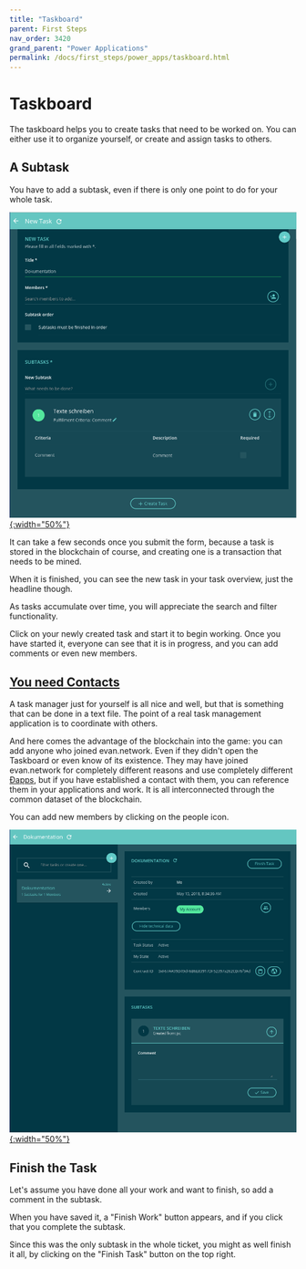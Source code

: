 ```yaml
---
title: "Taskboard"
parent: First Steps
nav_order: 3420
grand_parent: "Power Applications"
permalink: /docs/first_steps/power_apps/taskboard.html
---
```


# Taskboard
The taskboard helps you to create tasks that need to be worked on. You can either use it to organize yourself, or create and assign tasks to others.


## A Subtask

You have to add a subtask, even if there is only one point to do for your whole task.

[![create task](/docs/3000_first_steps/img/create_task.png){:width="50%"}](/docs/3000_first_steps/img/create_task.png)

It can take a few seconds once you submit the form, because a task is stored in the blockchain of course, and creating one is a transaction that needs to be mined.

When it is finished, you can see the new task in your task overview, just the headline though.

As tasks accumulate over time, you will appreciate the search and filter functionality.

Click on your newly created task and start it to begin working. Once you have started it, everyone can
see that it is in progress, and you can add comments or even new members.


## [You need Contacts](/docs/first_steps/contacts)

A task manager just for yourself is all nice and well, but that is something that can be done in a text file. The point of a real task management application is to coordinate with others.

And here comes the advantage of the blockchain into the game: you can add anyone who joined evan.network.
Even if they didn't open the Taskboard or even know of its existence. They may have joined evan.network for completely different reasons and use completely different [Ðapps](/docs/developers/ui/basics.html), but if you have established a contact with them, you can reference them in your applications and work. It is all interconnected through the common dataset of the blockchain.

You can add new members by clicking on the people icon.

[![create task](/docs/3000_first_steps/img/edit_task.png){:width="50%"}](/docs/3000_first_steps/img/edit_task.png)


## Finish the Task

Let's assume you have done all your work and want to finish, so add a comment in the subtask.

When you have saved it, a "Finish Work" button appears, and if you click that you complete the subtask.

Since this was the only subtask in the whole ticket, you might as well finish it all,
by clicking on the "Finish Task"  button on the top right.
